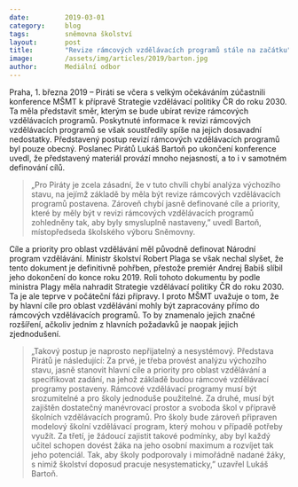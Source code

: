 ```yaml
---
date:         2019-03-01
category:     blog
tags:         sněmovna školství
layout:       post
title:        "Revize rámcových vzdělávacích programů stále na začátku"
image:        /assets/img/articles/2019/barton.jpg
author:       Mediální odbor
---
```


Praha, 1. března 2019 – Piráti se včera s velkým očekáváním zúčastnili konference MŠMT k přípravě Strategie vzdělávací politiky ČR do roku 2030. Ta měla představit směr, kterým se bude ubírat revize rámcových vzdělávacích programů. Poskytnuté informace k revizi rámcových vzdělávacích programů se však soustředily spíše na jejich dosavadní nedostatky. Představený postup revizí rámcových vzdělávacích programů byl pouze obecný. Poslanec Pirátů Lukáš Bartoň po ukončení konference uvedl, že představený materiál provází mnoho nejasností, a to i v samotném definování cílů.

> „Pro Piráty je zcela zásadní, že v tuto chvíli chybí analýza výchozího stavu, na jejímž základě by měla být revize rámcových vzdělávacích programů postavena. Zároveň chybí jasně definované cíle a priority, které by měly být v revizi rámcových vzdělávacích programů zohledněny tak, aby byly smysluplně nastaveny,” uvedl Bartoň, místopředseda školského výboru Sněmovny.

Cíle a priority pro oblast vzdělávání měl původně definovat Národní program vzdělávání. Ministr školství Robert Plaga se však nechal slyšet, že tento dokument je definitivně pohřben, přestože premiér Andrej Babiš slíbil jeho dokončení do konce roku 2019. Roli tohoto dokumentu by podle ministra Plagy měla nahradit Strategie vzdělávací politiky ČR do roku 2030. Ta je ale teprve v počáteční fázi přípravy. I proto MŠMT uvažuje o tom, že by hlavní cíle pro oblast vzdělávání mohly být zapracovány přímo do rámcových vzdělávacích programů. To by znamenalo jejich značné rozšíření, ačkoliv jedním z hlavních požadavků je naopak jejich zjednodušení.

> „Takový postup je naprosto nepřijatelný a nesystémový. Představa Pirátů je následující: Za prvé, je třeba provést analýzu výchozího stavu, jasně stanovit hlavní cíle a priority pro oblast vzdělávání a specifikovat zadání, na jehož základě budou rámcové vzdělávací programy postaveny. Rámcové vzdělávací programy musí být srozumitelné a pro školy jednoduše použitelné. Za druhé, musí být zajištěn dostatečný manévrovací prostor a svoboda škol v přípravě školních vzdělávacích programů. Pro školy bude zároveň připraven modelový školní vzdělávací program, který mohou v případě potřeby využít. Za třetí, je žádoucí zajistit takové podmínky, aby byl každý učitel schopen dovést žáka na jeho osobní maximum a rozvíjet tak jeho potenciál. Tak, aby školy podporovaly i mimořádně nadané žáky, s nimiž školství doposud pracuje nesystematicky,” uzavřel Lukáš Bartoň.

